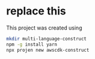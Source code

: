 # replace this

This project was created using

```bash
mkdir multi-language-construct
npm -g install yarn
npx projen new awscdk-construct
```